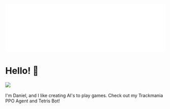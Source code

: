 <img src="https://raw.githubusercontent.com/AStrangePotato/AStrangePotato/refs/heads/main/waves.svg" width="100%" height="150">

# Hello! 👋️
![](https://komarev.com/ghpvc/?username=AStrangePotato&color=0ca4a5)

I'm Daniel, and I like creating AI's to play games. Check out my Trackmania PPO Agent and Tetris Bot!
